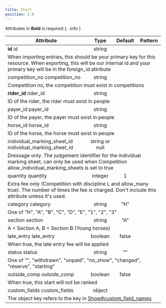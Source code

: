 ```yaml
---
title: Start
position: 5.0
---
```

Attributes in **Bold** is required
{: .info }
<table>
<thead>
<th>Attribute</th>
<th style="text-align: center">Type</th>
<th style="text-align: center">Default</th>
<th style="text-align: center">Pattern</th>
</thead>
<tbody>
<tr>
<td id="start_id">
<strong>id</strong>
<span class="searchable">id</span></td>
<td style="text-align: center">string</td>
<td style="text-align: center"></td>
<td></td>
</tr>
<tr>
<td colspan="5">When importing entries, this should be your primary key for this resource. When exporting, this will be our internal id and your primary key will be in the foreign_id attribute</td>
</tr>
<tr>
<td id="start_competition_no">
competition_<wbr>no
<span class="searchable">competition_no</span></td>
<td style="text-align: center">string</td>
<td style="text-align: center"></td>
<td></td>
</tr>
<tr>
<td colspan="5">Competition no, the competition must exist in competitions</td>
</tr>
<tr>
<td id="start_rider_id">
<strong>rider_<wbr>id</strong>
<span class="searchable">rider_id</span></td>
<td style="text-align: center">string</td>
<td style="text-align: center"></td>
<td></td>
</tr>
<tr>
<td colspan="5">ID of the rider, the rider must exist in people</td>
</tr>
<tr>
<td id="start_payer_id">
payer_<wbr>id
<span class="searchable">payer_id</span></td>
<td style="text-align: center">string</td>
<td style="text-align: center"></td>
<td></td>
</tr>
<tr>
<td colspan="5">ID of the payer, the payer must exist in people</td>
</tr>
<tr>
<td id="start_horse_id">
horse_<wbr>id
<span class="searchable">horse_id</span></td>
<td style="text-align: center">string</td>
<td style="text-align: center"></td>
<td></td>
</tr>
<tr>
<td colspan="5">ID of the horse, the horse must exist in people</td>
</tr>
<tr>
<td id="start_individual_marking_sheet_id">
individual_<wbr>marking_<wbr>sheet_<wbr>id
<span class="searchable">individual_marking_sheet_id</span></td>
<td style="text-align: center">string or null</td>
<td style="text-align: center"></td>
<td></td>
</tr>
<tr>
<td colspan="5">Dressage only. The judgement identifier for the individual marking sheet, can only be used when Competition allow_individual_marking_sheets is set to true</td>
</tr>
<tr>
<td id="start_quantity">
quantity
<span class="searchable">quantity</span></td>
<td style="text-align: center">integer</td>
<td style="text-align: center">1</td>
<td></td>
</tr>
<tr>
<td colspan="5">Extra fee only (Competition with discipline L and allow_many true). The number of times the fee is charged. Don't include this attribute unless it's used.</td>
</tr>
<tr>
<td id="start_category">
category
<span class="searchable">category</span></td>
<td style="text-align: center">string</td>
<td style="text-align: center">"H"</td>
<td></td>
</tr>
<tr>
<td colspan="5">One of "H", "A", "B", "C", "D", "E", "1", "2", "3"</td>
</tr>
<tr>
<td id="start_section">
section
<span class="searchable">section</span></td>
<td style="text-align: center">string</td>
<td style="text-align: center">"A"</td>
<td></td>
</tr>
<tr>
<td colspan="5">A = Section A, B = Section B (Young horses)</td>
</tr>
<tr>
<td id="start_late_entry">
late_<wbr>entry
<span class="searchable">late_entry</span></td>
<td style="text-align: center">boolean</td>
<td style="text-align: center">false</td>
<td></td>
</tr>
<tr>
<td colspan="5">When true, the late entry fee will be applied</td>
</tr>
<tr>
<td id="start_status">
status
<span class="searchable">status</span></td>
<td style="text-align: center">string</td>
<td style="text-align: center">""</td>
<td></td>
</tr>
<tr>
<td colspan="5">One of "", "withdrawn", "unpaid", "no_show", "changed", "reserve", "starting"</td>
</tr>
<tr>
<td id="start_outside_comp">
outside_<wbr>comp
<span class="searchable">outside_comp</span></td>
<td style="text-align: center">boolean</td>
<td style="text-align: center">false</td>
<td></td>
</tr>
<tr>
<td colspan="5">When true, this start will not be ranked</td>
</tr>
<tr>
<td id="start_custom_fields">
custom_<wbr>fields
<span class="searchable">custom_fields</span></td>
<td style="text-align: center">object</td>
<td style="text-align: center"></td>
<td></td>
</tr>
<tr>
<td colspan="5">The object key refers to the key in <a href="#show_custom_field_names">Show#custom_field_names</a></td>
</tr>
</tbody>
</table>
